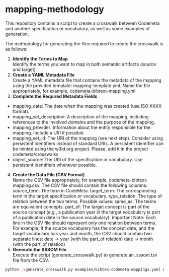 # mapping-methodology
This repository contains a script to create a crosswalk between Codemeta and another specification or vocabulary, as well as some examples of generation.

The methodology for generating the files required to create the crosswalk is as follows:
1. **Identify the Terms to Map**<br>
Identify the terms you want to map in both semantic artifacts (source and target).
2. **Create a YAML Metadata File**<br>
Create a YAML metadata file that contains the metadata of the mapping using the provided template: mapping-template.yml.
Name the file appropriately, for example, codemeta-bibtext-mapping.yml.
3. **Complete the Required Metadata Fields**<br>
- mapping_date: The date when the mapping was created (use ISO XXXX format).
- mapping_set_description: A description of the mapping, including references to the involved domains and the purpose of the mapping.
- mapping_provider: Information about the entity responsible for the mapping. Include a URI if possible.
- mapping_set_id: The URI of the mapping (see next step). Consider using persistent identifiers instead of standard URIs. A persistent identifier can be minted using the w3id.org project. Please, add it in the project codemeta/crosswalks
- object_source: The URI of the specification or vocabulary. Use persistent identifiers whenever possible.
4. **Create the Data File (CSV Format)**<br>
Name the CSV file appropriately, for example, codemeta-bibtext-mapping.csv.
The CSV file should contain the following columns:
source_term: The term in CodeMeta.
target_term: The corresponding term in the target specification or vocabulary.
type_relation: The type of relation between the two terms. Possible values:
same_as: The terms are equivalent concepts.
part_of: The target concept is part of the source concept (e.g., a publication year in the target vocabulary is part of a publication date in the source vocabulary).
Important Note: Each line in the CSV file should represent only one relation between terms.
For example, if the source vocabulary has the concept date, and the target vocabulary has year and month, the CSV should contain two separate lines:
date -> year (with the part_of relation)
date -> month (with the part_of relation)
5. **Generate the SSSOM File**<br>
Execute the script (generate_crosswalk.py) to generate an .sssom.tsv file from the CSV.
```bash
python .\generate_crosswalk.py examples/bibtex-codemeta-mappings.yaml examples/bibtex-codemeta-mappings.csv